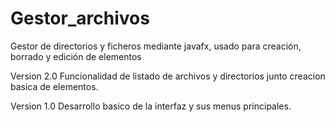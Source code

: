 # Gestor_archivos
Gestor de directorios y ficheros mediante javafx, usado para creación, borrado y edición de elementos

Version 2.0
Funcionalidad de listado de archivos y directorios junto creacion basica de elementos.

Version 1.0
Desarrollo basico de la interfaz y sus menus principales.
